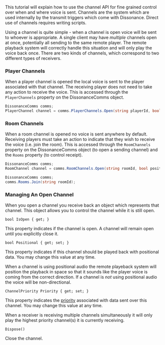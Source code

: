 This tutorial will explain how to use the channel API for fine grained control over when and where voice is sent. Channels are the system which are used internally by the transmit triggers which come with Dissonance. Direct use of channels requires writing scripts.

Using a channel is quite simple - when a channel is open voice will be sent to whoever is appropriate. A single client may have *multiple* channels open at once, potentially all sending to the same remote player. The remote playback system will correctly handle this situation and will only play the voice back once. There are two kinds of channels, which correspond to two different types of receivers.

### Player Channels

When a player channel is opened the local voice is sent to the player associated with that channel. The receiving player does not need to take any action to receive the voice. This is accessed through the ```PlayerChannels``` property on the DissonanceComms object.

```csharp
DissonanceComms comms;
PlayerChannel channel = comms.PlayerChannels.Open(string playerId, bool positional, ChannelPriority priority);
```

### Room Channels

When a room channel is opened no voice is sent anywhere by default. Receiving players must take an action to indicate that they wish to receive the voice (i.e. join the room). This is accessed through the ```RoomChannels``` property on the DissonanceComms object (to open a sending channel) and the ```Rooms``` property (to control receipt).

```csharp
DissonanceComms comms;
RoomChannel channel = comms.RoomChannels.Open(string roomId, bool positional, ChannelPriority priority);
```

```csharp
DissonanceComms comms;
comms.Rooms.Join(string roomId);
```

### Managing An Open Channel

When you open a channel you receive back an object which represents that channel. This object allows you to control the channel while it is still open.

```bool IsOpen { get; }```

This property indicates if the channel is open. A channel will remain open until you explicitly close it.

```bool Positional { get; set; }```

This property indicates if this channel should be played back with positional data. You may change this value at any time.

When a channel is using positional audio the remote playeback system will position the playback in space so that it sounds like the player voice is coming from the correct direction. If a channel is *not* using positional audio the voice will be non-directional.

```ChannelPriority Priority { get; set; }```

This property indicates the [priority](Channel-Priority.md) associated with data sent over this channel. You may change this value at any time.

When a receiver is receiving multiple channels simultaneously it will only play the highest priority channel(s) it is currently receiving.

```Dispose()```

Close the channel.